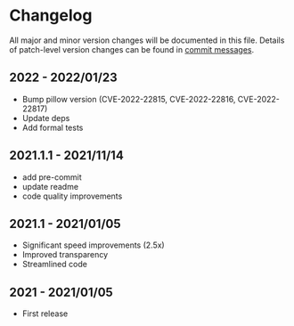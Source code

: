 # Changelog

All major and minor version changes will be documented in this file. Details of
patch-level version changes can be found in [commit messages](../../commits/master).

## 2022 - 2022/01/23

- Bump pillow version (CVE-2022-22815, CVE-2022-22816, CVE-2022-22817)
- Update deps
- Add formal tests

## 2021.1.1 - 2021/11/14

- add pre-commit
- update readme
- code quality improvements

## 2021.1 - 2021/01/05

- Significant speed improvements (2.5x)
- Improved transparency
- Streamlined code

## 2021 - 2021/01/05

- First release
